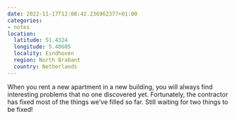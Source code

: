```yaml
---
date: 2022-11-17T12:08:42.236962377+01:00
categories:
- notes
location:
  latitude: 51.4324
  longitude: 5.48605
  locality: Eindhoven
  region: North Brabant
  country: Netherlands
---
```


When you rent a new apartment in a new building, you will always find interesting problems that no one discovered yet. Fortunately, the contractor has fixed most of the things we've filled so far. Still waiting for two things to be fixed!
